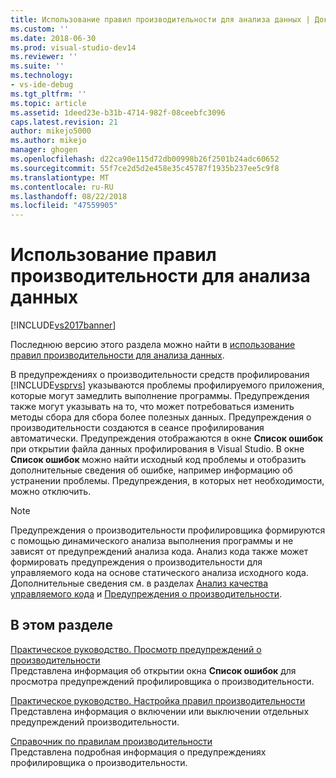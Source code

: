 ```yaml
---
title: Использование правил производительности для анализа данных | Документы Майкрософт
ms.custom: ''
ms.date: 2018-06-30
ms.prod: visual-studio-dev14
ms.reviewer: ''
ms.suite: ''
ms.technology:
- vs-ide-debug
ms.tgt_pltfrm: ''
ms.topic: article
ms.assetid: 1deed23e-b31b-4714-982f-08ceebfc3096
caps.latest.revision: 21
author: mikejo5000
ms.author: mikejo
manager: ghogen
ms.openlocfilehash: d22ca90e115d72db00998b26f2501b24adc60652
ms.sourcegitcommit: 55f7ce2d5d2e458e35c45787f1935b237ee5c9f8
ms.translationtype: MT
ms.contentlocale: ru-RU
ms.lasthandoff: 08/22/2018
ms.locfileid: "47559905"
---
```

# <a name="using-performance-rules-to-analyze-data"></a>Использование правил производительности для анализа данных
[!INCLUDE[vs2017banner](../includes/vs2017banner.md)]

Последнюю версию этого раздела можно найти в [использование правил производительности для анализа данных](https://docs.microsoft.com/visualstudio/profiling/using-performance-rules-to-analyze-data).  
  
В предупреждениях о производительности средств профилирования [!INCLUDE[vsprvs](../includes/vsprvs-md.md)] указываются проблемы профилируемого приложения, которые могут замедлить выполнение программы. Предупреждения также могут указывать на то, что может потребоваться изменить методы сбора для сбора более полезных данных. Предупреждения о производительности создаются в сеансе профилирования автоматически. Предупреждения отображаются в окне **Список ошибок** при открытии файла данных профилирования в Visual Studio. В окне **Список ошибок** можно найти исходный код проблемы и отобразить дополнительные сведения об ошибке, например информацию об устранении проблемы. Предупреждения, в которых нет необходимости, можно отключить.  
  
> [!NOTE]
>  Предупреждения о производительности профилировщика формируются с помощью динамического анализа выполнения программы и не зависят от предупреждений анализа кода. Анализ кода также может формировать предупреждения о производительности для управляемого кода на основе статического анализа исходного кода. Дополнительные сведения см. в разделах [Анализ качества управляемого кода](../code-quality/analyzing-managed-code-quality-by-using-code-analysis.md) и [Предупреждения о производительности](../code-quality/performance-warnings.md).  
  
## <a name="in-this-section"></a>В этом разделе  
 [Практическое руководство. Просмотр предупреждений о производительности](../profiling/how-to-view-performance-warnings.md)  
 Представлена информация об открытии окна **Список ошибок** для просмотра предупреждений профилировщика о производительности.  
  
 [Практическое руководство. Настройка правил производительности](../profiling/how-to-configure-performance-rules.md)  
 Представлена информация о включении или выключении отдельных предупреждений производительности.  
  
 [Справочник по правилам производительности](../profiling/performance-rules-reference.md)  
 Представлена подробная информация о предупреждениях профилировщика о производительности.



